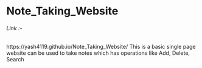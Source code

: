 # Note_Taking_Website
<h6>Link :- </h6>https://yash4119.github.io/Note_Taking_Website/
This is a basic single page website can be used to take notes which has operations like Add, Delete, Search
